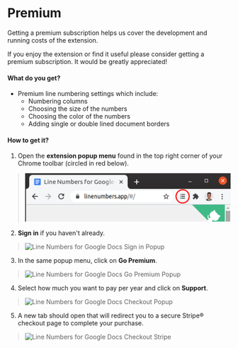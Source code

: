 # Premium

Getting a premium subscription helps us cover the development and running costs of the extension.

If you enjoy the extension or find it useful please consider getting a premium subscription. It would be greatly appreciated!

#### What do you get?

- Premium line numbering settings which include:
    - Numbering columns
    - Choosing the size of the numbers
    - Choosing the color of the numbers
    - Adding single or double lined document borders

#### How to get it?

1. Open the **extension popup menu** found in the top right corner of your Chrome toolbar (circled in red below).

> ![Line Numbers for Google Docs Popup Location](_media/extension-popup-location.png)

2. **Sign in** if you haven't already.

> ![Line Numbers for Google Docs Sign in Popup](../../_media/sign-in-popup.png)

3. In the same popup menu, click on **Go Premium**.

> ![Line Numbers for Google Docs Go Premium Popup](../../_media/go-premium-popup.png)

4. Select how much you want to pay per year and click on **Support**.

> ![Line Numbers for Google Docs Checkout Popup](../../_media/checkout-popup.png)

5. A new tab should open that will redirect you to a secure Stripe® checkout page to complete your purchase.

> ![Line Numbers for Google Docs Checkout Stripe](../../_media/checkout.png)
